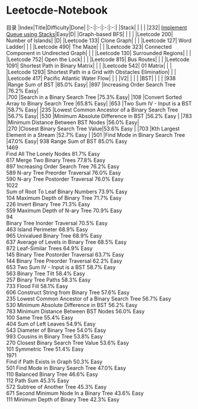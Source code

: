# Leetocde-Notebook
目录
|Index|Title|Difficulty|Done|
|:-:|:-:|:-:|:-:|
|Stack| | | |
|232| [Implement Queue using Stacks](https://github.com/pythonlove-r/Leetocde-Notebook/blob/main/232.%20Implement%20Queue%20using%20Stacks)|Easy|D|
|Graph-based BFS| | | |
|Leetcode 200| Number of Islands| |D|
|Leetcode 133| Clone Graph| | |
|Leetcode 127| Word Ladder| | |
|Leetcode 490| The Maze| | |
|Leetcode 323| Connected Component in Undirected Graph| | |
|Leetcode 130| Surrounded Regions| | |
|Leetcode 752| Open the Lock| | |
|Leetcode 815| Bus Routes| | |
|Leetcode 1091| Shortest Path in Binary Matrix| | |
|Leetcode 542| 01 Matrix| | |
|Leetcode 1293| Shortest Path in a Grid with Obstacles Elimination| | |
|Leetcode 417| Pacific Atlantic Water Flow| | |
|V2| | | |
|BST| | | |
|938	|Range Sum of BST	|85.0%	Easy|
|897	|Increasing Order Search Tree	|76.2%	Easy|	
|700	|Search in a Binary Search Tree	|75.3%	Easy|
|108	|Convert Sorted Array to Binary Search Tree	|65.8%	Easy|
|653	|Two Sum IV - Input is a BST	|58.7%	Easy|
|235	|Lowest Common Ancestor of a Binary Search Tree	|56.7%	Easy|
|530	|Minimum Absolute Difference in BST	|56.2%	Easy	|
|783	|Minimum Distance Between BST Nodes	|56.0%	Easy|	
|270	|Closest Binary Search Tree Value|53.6%	Easy	|
|703	|Kth Largest Element in a Stream	|52.7%	Easy	|
|501	|Find Mode in Binary Search Tree	|47.0%	Easy|
938	
Range Sum of BST	85.0%	Easy	
1469	
Find All The Lonely Nodes
81.7%	Easy	
617	
Merge Two Binary Trees	77.8%	Easy	
897	
Increasing Order Search Tree	76.2%	Easy	
589	
N-ary Tree Preorder Traversal	76.0%	Easy	
590	
N-ary Tree Postorder Traversal	76.0%	Easy	
1022	
Sum of Root To Leaf Binary Numbers	73.9%	Easy	
104	
Maximum Depth of Binary Tree	71.7%	Easy	
226	
Invert Binary Tree	71.3%	Easy	
559	
Maximum Depth of N-ary Tree	70.9%	Easy	
94	
Binary Tree Inorder Traversal	70.5%	Easy	
463	
Island Perimeter	68.9%	Easy	
965	
Univalued Binary Tree	68.9%	Easy	
637	
Average of Levels in Binary Tree	68.5%	Easy	
872	
Leaf-Similar Trees	64.9%	Easy	
145	
Binary Tree Postorder Traversal	63.7%	Easy	
144	
Binary Tree Preorder Traversal	62.2%	Easy	
653	
Two Sum IV - Input is a BST	58.7%	Easy	
563	
Binary Tree Tilt	58.4%	Easy	
257	
Binary Tree Paths	58.3%	Easy	
733	
Flood Fill	58.1%	Easy	
606	
Construct String from Binary Tree	57.6%	Easy	
235	
Lowest Common Ancestor of a Binary Search Tree	56.7%	Easy	
530	
Minimum Absolute Difference in BST	56.2%	Easy	
783	
Minimum Distance Between BST Nodes	56.0%	Easy	
100	
Same Tree	55.4%	Easy	
404	
Sum of Left Leaves	54.9%	Easy	
543	
Diameter of Binary Tree	54.0%	Easy	
993	
Cousins in Binary Tree	53.8%	Easy	
270	
Closest Binary Search Tree Value
53.6%	Easy	
101	
Symmetric Tree	51.4%	Easy	
1971	
Find if Path Exists in Graph	50.3%	Easy	
501	
Find Mode in Binary Search Tree	47.0%	Easy	
110	
Balanced Binary Tree	46.6%	Easy	
112	
Path Sum	45.3%	Easy	
572	
Subtree of Another Tree	45.3%	Easy	
671	
Second Minimum Node In a Binary Tree	43.6%	Easy	
111	
Minimum Depth of Binary Tree	42.3%	Easy
